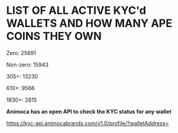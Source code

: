 # LIST OF ALL ACTIVE KYC'd WALLETS AND HOW MANY APE COINS THEY OWN

Zero: 25691

Non-zero: 15943

305+: 13230

610+: 9566

1830+: 2815

**Animoca has an open API to check the KYC status for any wallet**

https://kyc-api.animocabrands.com/v1.0/profile/?walletAddress=